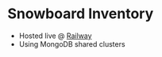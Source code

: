 # Snowboard Inventory

* Hosted live @ [Railway](inventory-production-6325.up.railway.app)
* Using MongoDB shared clusters